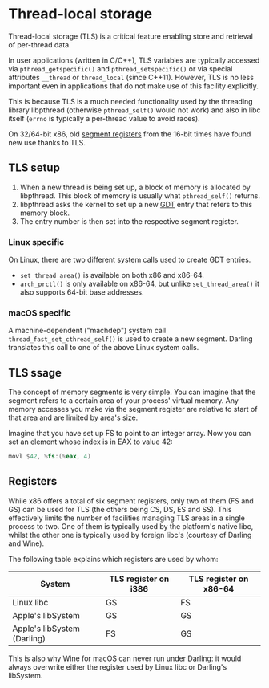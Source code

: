 # Thread-local storage

Thread-local storage (TLS) is a critical feature enabling store and retrieval of
per-thread data.

In user applications (written in C/C++), TLS variables are typically accessed
via `pthread_getspecific()` and `pthread_setspecific()` or via special
attributes `__thread` or `thread_local` (since C++11). However, TLS is no less
important even in applications that do not make use of this facility explicitly.

This is because TLS is a much needed functionality used by the threading library
libpthread (otherwise `pthread_self()` would not work) and also in libc itself
(`errno` is typically a per-thread value to avoid races).

On 32/64-bit x86, old [segment
registers](https://en.wikipedia.org/wiki/X86_memory_segmentation) from the
16-bit times have found new use thanks to TLS.

## TLS setup

1. When a new thread is being set up, a block of memory is allocated by
   libpthread. This block of memory is usually what `pthread_self()` returns.
2. libpthread asks the kernel to set up a new
   [GDT](https://en.wikibooks.org/wiki/X86_Assembly/Global_Descriptor_Table)
   entry that refers to this memory block.
3. The entry number is then set into the respective segment register.

### Linux specific

On Linux, there are two different system calls used to create GDT entries.

* `set_thread_area()` is available on both x86 and x86-64.
* `arch_prctl()` is only available on x86-64, but unlike `set_thread_area()` it
  also supports 64-bit base addresses.

### macOS specific

A machine-dependent ("machdep") system call `thread_fast_set_cthread_self()` is
used to create a new segment. Darling translates this call to one of the above
Linux system calls.

## TLS ssage

The concept of memory segments is very simple. You can imagine that the segment
refers to a certain area of your process' virtual memory. Any memory accesses
you make via the segment register are relative to start of that area and are
limited by area's size.

Imagine that you have set up FS to point to an integer array. Now you can set an
element whose index is in EAX to value 42:

```asm
movl $42, %fs:(%eax, 4)
```

## Registers

While x86 offers a total of six segment registers, only two of them (FS and GS)
can be used for TLS (the others being CS, DS, ES and SS). This effectively
limits the number of facilities managing TLS areas in a single process to two.
One of them is typically used by the platform's native libc, whilst the other
one is typically used by foreign libc's (courtesy of Darling and Wine).

The following table explains which registers are used by whom:

| System                      | TLS register on i386 | TLS register on x86-64 | 
| ------                      | -------------------- | ---------------------- | 
| Linux libc                  | GS                   | FS                     | 
| Apple's libSystem           | GS                   | GS                     | 
| Apple's libSystem (Darling) | FS                   | GS                     | 

This is also why Wine for macOS can never run under Darling: it would always
overwrite either the register used by Linux libc or Darling's libSystem.


